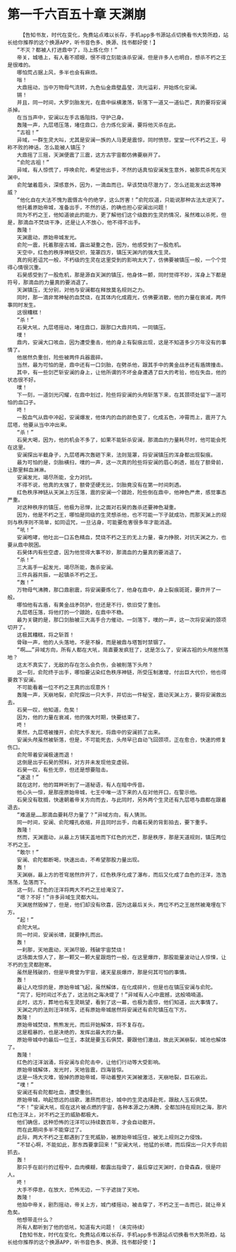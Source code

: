 # 第一千六百五十章 天渊崩
        【告知书友，时代在变化，免费站点难以长存，手机app多书源站点切换看书大势所趋，站长给你推荐的这个换源APP，听书音色多、换源、找书都好使！】
       “不灭？都被人打进鼎中了，马上炼化你！”
       帝关，城墙上，有人看不顺眼，恨不得立刻能诛杀安澜，但是许多人也明白，想杀不朽之王是很难的。
       哪怕荒占据上风，多半也会有麻烦。
       嗡！
       大鼎摇动，当中万物母气流转，九色仙金鼎壁晶莹，流光溢彩，开始炼化安澜。
       锵！
       并且，同一时间，大罗剑胎发光，在鼎中纵横激荡，斩落下一道又一道仙芒，真的要将安澜杀掉。
       在当当声中，安澜以左手古盾阻挡，守护己身。
       轰隆一声，九层塔压落，堵住鼎口，合力炼化安澜，要将他灭杀在此。
       “古祖！”
       异域，一群生灵大叫，尤其是安澜一族的人马更是震惊，同时愤怒，堂堂一代不朽之王，号称不败的神话，怎么能被人镇压？
       大鼎摇了三摇，天渊便震了三震，这方古宇宙都仿佛要崩开了。
       “俞陀古祖！”
       异域，有人惊慌了，呼唤俞陀，希望他出手，不然的话真怕安澜发生意外，被那荒杀死在天渊中。
       俞陀皱着眉头，深感意外，因为，一滴血而已，早该焚烧尽潜力了，怎么还能发出这等神威？
       “他化自在大法不愧为震慑古今的绝学，这么厉害！”俞陀叹道，只能说那种古法太逆天了。
       他托着原始帝城，准备出手，不然的话，的确也担心安澜出问题！
       同为不朽之王，他知道彼此的能力，更了解他们这个级数的生灵的情况，虽然难以杀死，但是，那滴血不焚烧干净，还是让人不放心，他不得不出手。
       轰隆！
       天渊震动，原始帝城发光。
       俞陀一震，托着那座古城，露出凝重之色，因为，他感受到了一股危机。
       天空中，红色的秩序神链交织，笼罩四方，镇压天渊内的强大生灵。
       真的宛若诅咒一般，不朽级的生灵在这里受到的影响太大了，仿佛要被镇压一般，一个个觉得心情很沉重。
       石昊感受到了一股危机，那是源自天渊的镇压，他身体一颤，同时觉得不妙，浑身上下都是符号，那滴血的力量真的要消退了。
       天渊镇压，无分别，对他与安澜都在释放莫名规则之力。
       同时，那一滴非常神秘的血焚烧，在其体内化成霞光，仿佛要消散，他的力量在衰减，两件事同时发生。
       这很糟糕！
       “杀！”
       石昊大吼，九层塔摇动，堵住鼎口，跟那口大鼎共鸣，一同镇压。
       噗！
       鼎内，安澜大口咳血，因为遭受重击，他的身上有裂痕出现，这是不知道多少万年没有的事情了。
       他居然负重创，险些被两件兵器震碎。
       当然，最为可怕的是，鼎中还有一口剑胎，在劈杀他，跟其手中的黄金战矛还有盾牌撞击。
       其中，有一些剑芒斩安澜的身上，让他所谓的不坏金身遭遇了巨大的考验，他在失血，他的状态很不好。
       噗！
       下一刻，一道剑光闪耀，在鼎中划过，险些将安澜的头颅斩落下来，在其颈项处留下一道可怕的血口子。
       咚！
       一股血气从鼎中冲起，安澜爆发，他体内的血的颜色变了，化成五色，冲霄而上，震开了九层塔，他要从当中冲出来。
       “杀！”
       石昊大喝，因为，他的机会不多了，如果不能斩杀安澜，那滴血的力量耗尽时，他可能会死在这里。
       安澜探出半截身子，九层塔再次轰砸下来，法则笼罩，将安澜镇压的浑身都出现裂痕。
       最为可怕的是，剑胎横扫，噗的一声，这一次真的险些将安澜的眉心刺透，抵在了额骨前，让那里鲜血淋淋。
       安澜发光，竭尽所能，全力对抗。
       不得不说，他真的太强了，额骨坚硬无比，剑胎竟没有在第一时间刺透。
       红色秩序神链从天渊上方压落，震的安澜一个踉跄，险些倒在鼎中，他神色严肃，感觉事态严重。
       对这种秩序的镇压，他极为忌惮，比之面对石昊的轰杀还要神色凝重。
       因为，他是不朽之王，哪怕是同级的生灵想杀他，也不可能一下子就成功，而那天渊上的规则与秩序则不简单，如同诅咒，一旦沾身，可能要危害很多年才能消退。
       “吼！”
       安澜咆哮，他吐出一口五色精血，焚烧不朽之王的无上力量，奋力挣脱，对抗天渊之力，也要从鼎中脱困。
       石昊体内有些空虚，因为他觉得大事不妙，那滴血的力量真的要消退了。
       “杀！”
       三大高手一起发光，竭尽所能，轰杀安澜。
       三件兵器共振，一起镇杀不朽之王。
       “轰！”
       万物母气沸腾，那口鼎剧震，将安澜要炼化了，他身在鼎中，身上裂痕斑斑，要炸开了一般。
       哪怕他有古盾，有黄金战矛防护，但还是不行，依旧受了重创。
       九层塔压落，将他打的一个踉跄，在鼎中不稳。
       最为关键的是，那口剑胎被三大高手合力催动，一剑落下，噗的一声，这一次将安澜的颈项切开了。
       这极其糟糕，将之斩首！
       骨碌一声，他的人头落地，不是不躲，而是被鼎与塔暂时禁锢了。
       “啊……”异域方向，所有人都在大吼，简直要发疯狂了，这是怎么了，安澜古祖的头颅居然落地？
       这太不真实了，无敌的存在怎么会负伤，会被削落下头颅？
       这一刻，俞陀终于出手，哪怕要沾染红色秩序神链，所受压制激增，付出巨大代价，他也得要救下安澜。
       不可能看着一位不朽之王真的出现意外！
       轰隆一声，天崩地裂，俞陀探出一只大手，并切出一件秘宝，震动天渊上方，要将安澜救出去。
       石昊一叹，他知道，危矣！
       因为，他的力量在衰减，他的强大时期，快要结束了。
       咚！
       果然，九层塔被撞开，俞陀大手发光，将鼎中的安澜抓了出来。
       安澜头颅虽然被斩落，但是，不可能死去，头颅早已自动飞回颈项，正在愈合，快速的修复伤口。
       俞陀带着安澜极速而退！
       这倒是出乎石昊的预料，对方并未发现他变虚弱。
       石昊一叹，有些无奈，但还是想要阻击。
       “速退！”
       就在这时，他的耳畔听到了一道秘语，有人在暗中传音。
       他心头一惊，是那座原始帝城，七王中唯一活下来的人在对他开口，在警示他。
       石昊没有耽搁，快速朝着帝关方向而去，与此同时，另外两个生灵还有九层塔与鼎都在跟着退去。
       “难道是……那滴血要耗尽力量了？”异域方向，有人猜测。
       同一时间，安澜、俞陀瞳孔收缩，并且同时出手，向着石昊的背影拍去，要下重手。
       轰隆！
       然而，天渊震动，从最上方铺天盖地而下红色的光芒，那是秩序，那是天道规则，镇压两位不朽之王。
       “敢尔！”
       安澜、俞陀都断喝，快速出击，不希望那股力量出现。
       轰！
       天渊崩，最上方的苍穹居然炸开了，红色秩序化成了瀑布，而后又化成了血色的汪洋，浩浩荡荡，坠落而下。
       这一刻，红色的汪洋将两大不朽之王给淹没了。
       “嗯？不好！”许多异域生灵都大叫。
       天渊居然毁掉了，但是，他们却没有欣喜，因为这最后关头，两位不朽之王居然被淹埋在下方。
       “起！”
       俞陀大吼。
       同一时间，安澜长啸，就要挣扎而出。
       轰！
       一刹那，天地震动，天渊尽毁，残破宇宙焚烧！
       这场面太惊人了，那一颗又一颗大星跟炮竹一般，在这里爆炸，那股能量波动让人惊悚，让不朽的生灵都胆寒。
       虽然是残破的，但是毕竟曾为宇宙，诸天星辰爆炸，那是何其可怕的事情。
       轰！
       最让人吃惊的是，原始帝城飞起，虽然解体，在化成碎片，但是也在镇压安澜与俞陀。
       “完了，短时间过不去了，这法则之海决堤了！”异域有人心中震撼，这般喃喃道。
       此时，远方，葬地也有生灵眺望，看到了这一幕，也极为震惊，他们知道，出大事情了。
       天渊之内的法则汪洋倾泻，还有原始帝城居然将安澜还有俞陀镇压在下方。
       轰隆！
       原始帝城焚烧，熊熊发光，而后开始解体，将不复存在。
       这是粗暴的，也是决绝的，发挥出最大的力量。
       原始帝城中的最后一位王，本就是要玉石俱焚，要跟他们激战，故此天渊崩裂，城池也解体了。
       轰隆！
       红色的汪洋汹涌，将安澜与俞陀击中，让他们行动等大受影响。
       原始帝城解体，发光时，天地皆震，四海皆惊。
       这是一场大灾难，毁掉的原始帝城，带动着整片天渊被激活，天崩地裂，巨石崩云。
       “噗！”
       安澜还有俞陀都吐血，遭受重创。
       原始帝城，响起悠远的战歌，激昂而悲壮，城中的生灵选择赴死，跟敌人玉石俱焚。
       “不！”安澜大吼，现在这片被点燃的宇宙，各种本源之力沸腾，全都加持在规则之海，那片红色汪洋上，对不朽之王的威胁都极大。
       他们确信，这种恐怖的汪洋可以持续数百年，才会自动散开。
       而在此期间多半不能穿过了。
       此际，两大不朽之王都遇到了生死威胁，被原始帝城压住，被无上规则之力侵蚀。
       “不甘心啊，不能如此，那东西要拿回来！”安澜大吼，他猛的长啸，而后探出一只大手向前抓去。
       轰！
       那只手在前行的过程中，血肉模糊，都露出指骨了，最后穿过天渊时，白骨森森，很是吓人。
       咚！
       大手不停息，在放大，恐怖无边，一下子遮拢了天地。
       轰隆！
       他拍中帝关，剧烈摇动，帝关上方，城门楼摇动，被击穿了，不朽之王一击而已，就让帝关危矣。
       他想带走什么？
       所有人都听到了他的低吼，知道有大问题！（未完待续）
       【告知书友，时代在变化，免费站点难以长存，手机app多书源站点切换看书大势所趋，站长给你推荐的这个换源APP，听书音色多、换源、找书都好使！】